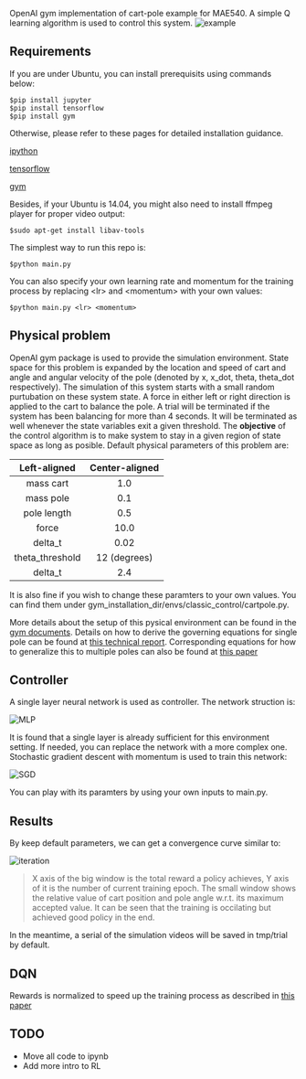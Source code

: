 OpenAI gym implementation of cart-pole example for MAE540. A simple Q learning algorithm is used to control this system.
![example](/../master/readme/animation.gif)

## Requirements
If you are under Ubuntu, you can install prerequisits using commands below:
```
$pip install jupyter
$pip install tensorflow
$pip install gym
```
Otherwise, please refer to these pages for detailed installation guidance.

[ipython](https://ipython.org/ipython-doc/2/install/install.html)

[tensorflow](https://www.tensorflow.org/install/) 

[gym](https://gym.openai.com/docs) 

Besides, if your Ubuntu is 14.04, you might also need to install ffmpeg player for proper video output:
```
$sudo apt-get install libav-tools
```

The simplest way to run this repo is:
```
$python main.py
```
You can also specify your own learning rate and momentum for the training process by replacing \<lr\> and \<momentum\> with your own values: 
```
$python main.py <lr> <momentum>
```

## Physical problem
OpenAI gym package is used to provide the simulation environment. State space for this problem is expanded by the location and speed of cart and angle and angular velocity of the pole (denoted by x, x_dot, theta, theta_dot respectively).
The simulation of this system starts with a small random purtubation on these system state.
A force in either left or right direction is applied to the cart to balance the pole.
A trial will be terminated if the system has been balancing for more than 4 seconds. It will be terminated as well whenever the state variables exit a given threshold. 
The **objective** of the control algorithm is to make system to stay in a given region of state space as long as posible. Default physical parameters of this problem are:

| Left-aligned | Center-aligned |
|  :---:       |     :---:      |    
| mass cart   | 1.0     | 
| mass pole     | 0.1       |
| pole length     | 0.5       |
| force      | 10.0       |
| delta_t      | 0.02       |
| theta_threshold      | 12 (degrees)       |
| delta_t      | 2.4       |

It is also fine if you wish to change these paramters to your own values. You can find them under gym_installation_dir/envs/classic_control/cartpole.py.

More details about the setup of this pysical environment can be found in the [gym documents](https://github.com/openai/gym/wiki/CartPole-v0).
Details on how to derive the governing equations for single pole can be found at [this technical report](https://pdfs.semanticscholar.org/3dd6/7d8565480ddb5f3c0b4ea6be7058e77b4172.pdf).
Corresponding equations for how to generalize this to multiple poles can also be found at [this paper](http://ieeexplore.ieee.org/stamp/stamp.jsp?arnumber=155416)



## Controller

A single layer neural network is used as controller. The network struction is:

![MLP](/../master/readme/cart-pole-controller.png)

It is found that a single layer is already sufficient for this environment setting. If needed, you can replace the network with a more complex one. Stochastic gradient descent with momentum is used to train this network:

![SGD](https://wikimedia.org/api/rest_v1/media/math/render/svg/4895d44c0572fb2988f2f335c28cc055a7f75fa0)

You can play with its paramters by using your own inputs to main.py.


## Results
By keep default parameters, we can get a convergence curve similar to: 

![iteration](/../master/readme/iteration.png)

> X axis of the big window is the total reward a policy achieves, Y axis of it is the number of current training epoch. The small window shows the relative value of cart position and pole angle w.r.t. its maximum accepted value. It can be seen that the training is occilating but achieved good policy in the end.

In the meantime, a serial of the simulation videos will be saved in tmp/trial by default.

## DQN
Rewards is normalized to speed up the training process as described in [this paper](https://arxiv.org/abs/1602.07714)

## TODO
- Move all code to ipynb
- Add more intro to RL

